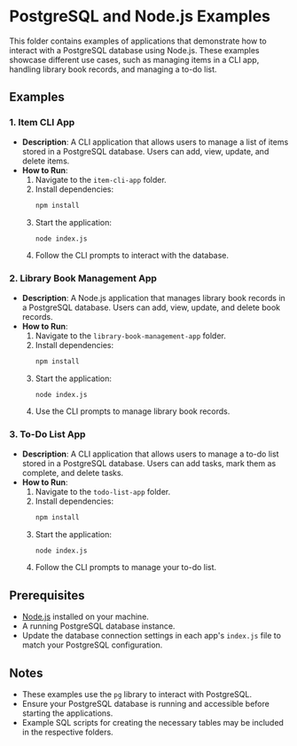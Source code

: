 # PostgreSQL and Node.js Examples

This folder contains examples of applications that demonstrate how to interact with a PostgreSQL database using Node.js. These examples showcase different use cases, such as managing items in a CLI app, handling library book records, and managing a to-do list.

## Examples

### 1. Item CLI App
- **Description**: A CLI application that allows users to manage a list of items stored in a PostgreSQL database. Users can add, view, update, and delete items.
- **How to Run**:
  1. Navigate to the `item-cli-app` folder.
  2. Install dependencies:
     ```bash
     npm install
     ```
  3. Start the application:
     ```bash
     node index.js
     ```
  4. Follow the CLI prompts to interact with the database.

### 2. Library Book Management App
- **Description**: A Node.js application that manages library book records in a PostgreSQL database. Users can add, view, update, and delete book records.
- **How to Run**:
  1. Navigate to the `library-book-management-app` folder.
  2. Install dependencies:
     ```bash
     npm install
     ```
  3. Start the application:
     ```bash
     node index.js
     ```
  4. Use the CLI prompts to manage library book records.

### 3. To-Do List App
- **Description**: A CLI application that allows users to manage a to-do list stored in a PostgreSQL database. Users can add tasks, mark them as complete, and delete tasks.
- **How to Run**:
  1. Navigate to the `todo-list-app` folder.
  2. Install dependencies:
     ```bash
     npm install
     ```
  3. Start the application:
     ```bash
     node index.js
     ```
  4. Follow the CLI prompts to manage your to-do list.

## Prerequisites
- [Node.js](https://nodejs.org) installed on your machine.
- A running PostgreSQL database instance.
- Update the database connection settings in each app's `index.js` file to match your PostgreSQL configuration.

## Notes
- These examples use the `pg` library to interact with PostgreSQL.
- Ensure your PostgreSQL database is running and accessible before starting the applications.
- Example SQL scripts for creating the necessary tables may be included in the respective folders.